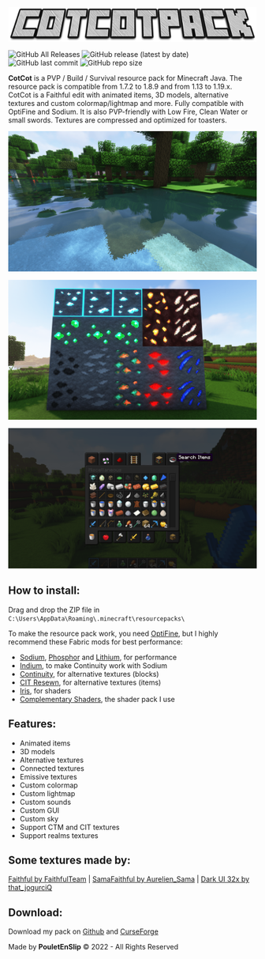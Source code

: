 [![](https://github.com/PouletEnSlip/pouletenslip.github.io/blob/main/pages/cotcotpack/img/logo.png)](https://pouletenslip.github.io/pages/cotcotpack/)

![GitHub All Releases](https://img.shields.io/github/downloads/PouletEnSlip/CotCotPack/total?style=for-the-badge) ![GitHub release (latest by date)](https://img.shields.io/github/v/release/PouletEnSlip/CotCotPack?style=for-the-badge) ![GitHub last commit](https://img.shields.io/github/last-commit/PouletEnSlip/CotCotPack/master?style=for-the-badge) ![GitHub repo size](https://img.shields.io/github/repo-size/ZtechNetwork/MCBVanillaResourcePack?style=for-the-badge)

**CotCot** is a PVP / Build / Survival resource pack for Minecraft Java. The resource pack is compatible from 1.7.2 to 1.8.9 and from 1.13 to 1.19.x. CotCot is a Faithful edit with animated items, 3D models, alternative textures and custom colormap/lightmap and more. Fully compatible with OptiFine and Sodium. It is also PVP-friendly with Low Fire, Clean Water or small swords. Textures are compressed and optimized for toasters.

![0](https://github.com/PouletEnSlip/CotCotPack/blob/main/img/1.png)

![1](https://github.com/PouletEnSlip/CotCotPack/blob/main/img/4.png)

![2](https://github.com/PouletEnSlip/CotCotPack/blob/main/img/5.png)

## How to install:

Drag and drop the ZIP file in ```C:\Users\AppData\Roaming\.minecraft\resourcepacks\```

To make the resource pack work, you need [OptiFine](https://www.optifine.net/home), but I highly recommend these Fabric mods for best performance:

* [Sodium](https://www.curseforge.com/minecraft/mc-mods/sodium), [Phosphor](https://www.curseforge.com/minecraft/mc-mods/phosphor) and [Lithium](https://www.curseforge.com/minecraft/mc-mods/lithium), for performance
* [Indium](https://www.curseforge.com/minecraft/mc-mods/indium), to make Continuity work with Sodium
* [Continuity](https://www.curseforge.com/minecraft/mc-mods/continuity), for alternative textures (blocks)
* [CIT Resewn](https://www.curseforge.com/minecraft/mc-mods/cit-resewn), for alternative textures (items)
* [Iris](https://www.curseforge.com/minecraft/mc-mods/irisshaders), for shaders
* [Complementary Shaders](https://www.curseforge.com/minecraft/customization/complementary-shaders), the shader pack I use

## Features:
* Animated items
* 3D models
* Alternative textures
* Connected textures
* Emissive textures
* Custom colormap
* Custom lightmap
* Custom sounds
* Custom GUI
* Custom sky
* Support CTM and CIT textures
* Support realms textures

## Some textures made by:

[Faithful by FaithfulTeam](https://www.curseforge.com/minecraft/texture-packs/faithful-32x) | [SamaFaithful by Aurelien_Sama](https://www.youtube.com/channel/UCM2e9ub5nKQIvYbIPxSTbOg) | [Dark UI 32x by that_jogurciQ](https://www.curseforge.com/minecraft/texture-packs/dark-ui-32x)

## Download:

Download my pack on [Github](https://github.com/PouletEnSlip/CotCotPack/releases) and [CurseForge](https://www.curseforge.com/minecraft/texture-packs/cotcotpack/)

Made by **PouletEnSlip** © 2022 - All Rights Reserved
